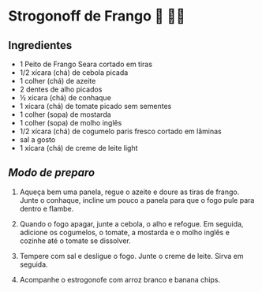 # Strogonoff de Frango :chicken: :cook:

## Ingredientes

- 1 Peito de Frango Seara cortado em tiras
- 1/2 xícara (chá) de cebola picada
- 1 colher (chá) de azeite
- 2 dentes de alho picados
- ½ xícara (chá) de conhaque
- 1 xícara (chá) de tomate picado sem sementes
- 1 colher (sopa) de mostarda
- 1 colher (sopa) de molho inglês
- 1/2 xícara (chá) de cogumelo paris fresco cortado em lâminas
- sal a gosto
- 1 xícara (chá) de creme de leite light

## _Modo de preparo_

1. Aqueça bem uma panela, regue o azeite e doure as tiras de frango.  Junte o conhaque, incline um pouco a panela para que o fogo pule para  dentro e flambe.

2. Quando o fogo apagar, junte a cebola, o alho e refogue. Em seguida,  adicione os cogumelos, o tomate, a mostarda e o molho inglês e cozinhe  até o tomate se dissolver.

3. Tempere com sal e desligue o fogo. Junte o creme de leite. Sirva em seguida.

4. Acompanhe o estrogonofe com arroz branco e banana chips.
